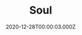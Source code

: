 ---
title: "Soul"
year: 2020
date: 2020-12-28T00:00:03.000Z
permalink: /almanac/movies/2020-12-28-soul/index.html
link: https://letterboxd.com/rknightuk/film/soul-2020/
rating: 3
---